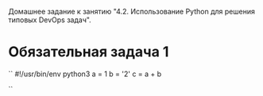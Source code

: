 Домашнее задание к занятию "4.2. Использование Python для решения типовых DevOps задач".<br>

# Обязательная задача 1

``
#!/usr/bin/env python3
a = 1
b = '2'
c = a + b

``

